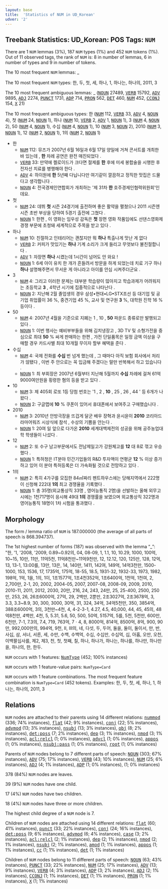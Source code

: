 ```yaml
---
layout: base
title:  'Statistics of NUM in UD_Korean'
udver: '2'
---
```


## Treebank Statistics: UD_Korean: POS Tags: `NUM`

There are 1 `NUM` lemmas (3%), 187 `NUM` types (1%) and 452 `NUM` tokens (1%).
Out of 11 observed tags, the rank of `NUM` is: 8 in number of lemmas, 6 in number of types and 9 in number of tokens.

The 10 most frequent `NUM` lemmas: _

The 10 most frequent `NUM` types:  한, 두, 첫, 세, 하나, 1, 하나는, 하나의, 2011, 3

The 10 most frequent ambiguous lemmas: _ (<tt><a href="ko-pos-NOUN.html">NOUN</a></tt> 27489, <tt><a href="ko-pos-VERB.html">VERB</a></tt> 15792, <tt><a href="ko-pos-ADV.html">ADV</a></tt> 9895, <tt><a href="ko-pos-ADJ.html">ADJ</a></tt> 2274, <tt><a href="ko-pos-PUNCT.html">PUNCT</a></tt> 1731, <tt><a href="ko-pos-ADP.html">ADP</a></tt> 714, <tt><a href="ko-pos-PRON.html">PRON</a></tt> 562, <tt><a href="ko-pos-DET.html">DET</a></tt> 460, <tt><a href="ko-pos-NUM.html">NUM</a></tt> 452, <tt><a href="ko-pos-CCONJ.html">CCONJ</a></tt> 154, <tt><a href="ko-pos-X.html">X</a></tt> 21)

The 10 most frequent ambiguous types:  한 (<tt><a href="ko-pos-NUM.html">NUM</a></tt> 112, <tt><a href="ko-pos-VERB.html">VERB</a></tt> 33, <tt><a href="ko-pos-ADV.html">ADV</a></tt> 4, <tt><a href="ko-pos-NOUN.html">NOUN</a></tt> 4), 첫 (<tt><a href="ko-pos-NUM.html">NUM</a></tt> 24, <tt><a href="ko-pos-NOUN.html">NOUN</a></tt> 1), 하나 (<tt><a href="ko-pos-NUM.html">NUM</a></tt> 10, <tt><a href="ko-pos-VERB.html">VERB</a></tt> 2, <tt><a href="ko-pos-ADV.html">ADV</a></tt> 1, <tt><a href="ko-pos-NOUN.html">NOUN</a></tt> 1), 3 (<tt><a href="ko-pos-NUM.html">NUM</a></tt> 4, <tt><a href="ko-pos-NOUN.html">NOUN</a></tt> 2), 50 (<tt><a href="ko-pos-NUM.html">NUM</a></tt> 4, <tt><a href="ko-pos-NOUN.html">NOUN</a></tt> 1), 수십 (<tt><a href="ko-pos-NUM.html">NUM</a></tt> 4, <tt><a href="ko-pos-NOUN.html">NOUN</a></tt> 1), 10 (<tt><a href="ko-pos-NUM.html">NUM</a></tt> 3, <tt><a href="ko-pos-NOUN.html">NOUN</a></tt> 2), 2010 (<tt><a href="ko-pos-NUM.html">NUM</a></tt> 3, <tt><a href="ko-pos-NOUN.html">NOUN</a></tt> 1), 12 (<tt><a href="ko-pos-NUM.html">NUM</a></tt> 2, <tt><a href="ko-pos-NOUN.html">NOUN</a></tt> 1), 1의 (<tt><a href="ko-pos-NUM.html">NUM</a></tt> 2, <tt><a href="ko-pos-NOUN.html">NOUN</a></tt> 1)


* 한
  * <tt><a href="ko-pos-NUM.html">NUM</a></tt> 112: 뮤즈가 2007년 6월 16일과 6월 17일 양일에 거쳐 콘서트를 개최한 바 있는데 , <b>한</b> 차례 공연은 완전 매진되었다 .
  * <tt><a href="ko-pos-VERB.html">VERB</a></tt> 33: 만약에 켈로이드가 크다면 절제를 <b>한</b> 후에 미세 봉합술을 시행한 후 전자선 치료를 병행해야 한다 .
  * <tt><a href="ko-pos-ADV.html">ADV</a></tt> 4: 하이원에 <b>한</b> 5년째 다닙니다만 여기같이 깔끔하고 정직한 맛집은 드물다고 생각합니다 .
  * <tt><a href="ko-pos-NOUN.html">NOUN</a></tt> 4: 전국경제인연합회가 개최하는 '제 31차 <b>한</b> 호주경제인협력위원회'인데요.
* 첫
  * <tt><a href="ko-pos-NUM.html">NUM</a></tt> 24: 데뷔 <b>첫</b> 시즌 24경기에 출전하며 좋은 활약을 펼쳤으나 2011 시즌엔 시즌 초반 부상을 당하여 5경기 출전에 그쳤다 .
  * <tt><a href="ko-pos-NOUN.html">NOUN</a></tt> 1: 한편 , 이 영화는 임우성 감독은 <b>첫</b> 장편 영화 작품임에도 선댄스영화제 경쟁 부문에 초청돼 세계적으로 주목을 받고 있다 .
* 하나
  * <tt><a href="ko-pos-NUM.html">NUM</a></tt> 10: 친절하고 인테리어는 괜찮지만 뭐 <b>하나</b> 특출나게 맛난 게 없다
  * <tt><a href="ko-pos-VERB.html">VERB</a></tt> 2: 커피가 맛있기는 <b>하나</b> 기계 소리가 크게 들리고 무엇보다 불친절합니다 .
  * <tt><a href="ko-pos-ADV.html">ADV</a></tt> 1: 자장면 <b>하나</b> 시켰는데 1시간이 넘어도 안 와요 !
  * <tt><a href="ko-pos-NOUN.html">NOUN</a></tt> 1: 6세 아이 유치 한 개가 흔들려서 방문을 하게 되었는데 치료 기구 하나 <b>하나</b> 설명해주면서 무서운 게 아니라고 아이를 안심 시켜주더군요 .
* 3
  * <tt><a href="ko-pos-NUM.html">NUM</a></tt> 4: 그리고 이러한 문제는 대부분 학습량이 많아지고 학습과제가 어려워지는 초등학교 <b>3</b> , 4학년 시기에 집중적으로 나타난다 .
  * <tt><a href="ko-pos-NOUN.html">NOUN</a></tt> 2: 지난해 2월 졸업생의 경우 삼성•현대•LG•STX조선 등 대기업 및 공기업 취업률이 36 %, 중견기업 45 %, 교사 및 연구원 <b>3</b> %, 대학원 진학 16 % 등이다 .
* 50
  * <tt><a href="ko-pos-NUM.html">NUM</a></tt> 4: 2007년 4월을 기준으로 지폐는 1 , 10 , <b>50</b> 파운드 종류로만 발행되고 있다 .
  * <tt><a href="ko-pos-NOUN.html">NOUN</a></tt> 1: 이번 행사는 예비부부들을 위해 김치냉장고 , 3D TV 및 소형가전을 중심으로 최대 <b>50</b> % 싸게 판매하는 한편 , 가전 단일품목은 일정 금액 이상을 구매할 경우 카드사별 최대 10개월 무이자 할부 혜택을 준다 .
* 수십
  * <tt><a href="ko-pos-NUM.html">NUM</a></tt> 4: 국제 전화를 <b>수십</b> 번 넘게 했는데 , 그 때마다 아직 보험 회사에서 처리가 않됐다 , 이번 주 안으로는 꼭 입금해 주겠다는 말만 반복해서 하고 있습니다 .
  * <tt><a href="ko-pos-NOUN.html">NOUN</a></tt> 1: 최 부회장은 2007년 6월부터 지난해 5월까지 <b>수십</b> 차례에 걸쳐 61억 9000여만원을 횡령한 혐의 등을 받고 있다 .
* 10
  * <tt><a href="ko-pos-NUM.html">NUM</a></tt> 3: 제 405회 로또 1등 당첨 번호는 '1 , 2 , <b>10</b> , 25 , 26 , 44 ' 등 6개가 나왔다 .
  * <tt><a href="ko-pos-NOUN.html">NOUN</a></tt> 2: 구글맵에 <b>10</b> % 쿠폰이 있어서 휴대폰에서 보여주고 구매했습니다 .
* 2010
  * <tt><a href="ko-pos-NUM.html">NUM</a></tt> 3: 2010년 안방극장을 뜨겁게 달군 배우 장혁과 윤시윤이 <b>2010</b> 코리아드라마어워즈 시상식에 참석 , 수상의 기쁨을 안는다 .
  * <tt><a href="ko-pos-NOUN.html">NOUN</a></tt> 1: 20여 일 앞으로 다가온 <b>2010</b> 세계대백제전의 성공을 위해 공주농업대학 학생들이 나섰다 .
* 12
  * <tt><a href="ko-pos-NUM.html">NUM</a></tt> 2: 또 수구 남고부문에서도 전남제일고가 강원체고를 <b>12</b> 대 8로 꺾고 우승했다 .
  * <tt><a href="ko-pos-NOUN.html">NOUN</a></tt> 1: 특허청은 IT분야 민간기업들의 R&amp;D 투자액이 연평균 <b>12</b> % 이상 증가하고 있어 이 분야 특허등록은 더 가속화될 것으로 전망하고 있다 .
* 1의
  * <tt><a href="ko-pos-NUM.html">NUM</a></tt> 2: 특히 4가구를 모집한 84㎡짜리 펜트하우스에는 당해지역에서 222명이 신청해 222대 <b>1의</b> 최고 경쟁율을 기록했다 .
  * <tt><a href="ko-pos-NOUN.html">NOUN</a></tt> 1: 총 35명(외교통상직 33명 , 영어능통직 2명)을 선발하는 올해 외무고시에는 1천717명이 응시해 49대 <b>1의</b> 경쟁률을 보였으며 외교통상직 322명과 영어능통직 18명이 1차 시험을 통과했다 .

## Morphology

The form / lemma ratio of `NUM` is 187.000000 (the average of all parts of speech is 868.394737).

The 1st highest number of forms (187) was observed with the lemma “_”: "한, '1, '2008, '2009, 0.89~0.92의, 04, 08-09, 1, 1.1, 10, 10.29, 1000, 100억, 10~15, 10만, 11만, 11억5천, 11억8천만~11억9천만, 12, 12.12, 120, 125만, 128, 12억, 13, 13-1, 13:00를, 13만, 13은, 14, 140만, 1411, 142여, 149억, 14억3천만, 1500-1000, 153, 1536, 17, 1735억, 175억, 18-55, 18.5, 1931-32, 1932-33, 1973, 1982, 198억, 1억, 1을, 1의, 1이, 1조1577억, 1조4천352억, 1조6400억, 1천억, 1천여, 2, 2,700만, 2-1, 20, 2002, 2004-05, 2007, 2007-08, 2008-09, 2009, 2010, 2010-11, 2011, 2012, 2030, 20만, 216, 24, 243, 24만, 25, 25-400, 2500, 250만, 253, 26, 26조6000억, 27억, 29, 2백만, 2뿐만, 2조3027억, 2조3678억, 3, 3.3, 3.3~8.9, 30, 300, 3000, 30억, 31, 324, 34억, 34억5천만, 350, 3854억, 388조6000억, 3의, 3천만~4천, 4, 4-2-3-1, 4.27, 4.5, 40,000, 44, 45, 45의, 48억8천만, 4백만, 4천, 5, 5.31, 5.6, 50, 500, 50억, 5157억, 5를, 5천, 5천만, 600만, 6천만, 7-1, 7.3의, 7.4, 719, 763억, 7ㆍ4, 8, 8000억, 814억, 8500억, 8억, 900, 90만, 992,000만의, 994억, 9천, II, III의, 네, 다섯, 두, 두어, 둘을, 둘이, 둘이서, 만, 반, 사십, 삼, 서너, 서른, 세, 수만, 수백, 수백억, 수십, 수십만, 수십억, 십, 아홉, 오만, 오천, 이백팔십사를, 제2, 제3, 천, 첫, 첫째, 칠, 하나, 하나가, 하나는, 하나를, 하나만, 하나만을, 하나의, 한, 한두.

`NUM` occurs with 1 features: <tt><a href="ko-feat-NumType.html">NumType</a></tt> (452; 100% instances)

`NUM` occurs with 1 feature-value pairs: `NumType=Card`

`NUM` occurs with 1 feature combinations.
The most frequent feature combination is `NumType=Card` (452 tokens).
Examples: 한, 두, 첫, 세, 하나, 1, 하나는, 하나의, 2011, 3


## Relations

`NUM` nodes are attached to their parents using 14 different relations: <tt><a href="ko-dep-nummod.html">nummod</a></tt> (336; 74% instances), <tt><a href="ko-dep-flat.html">flat</a></tt> (42; 9% instances), <tt><a href="ko-dep-conj.html">conj</a></tt> (22; 5% instances), <tt><a href="ko-dep-advmod.html">advmod</a></tt> (13; 3% instances), <tt><a href="ko-dep-nsubj.html">nsubj</a></tt> (13; 3% instances), <tt><a href="ko-dep-obj.html">obj</a></tt> (8; 2% instances), <tt><a href="ko-dep-det-poss.html">det:poss</a></tt> (7; 2% instances), <tt><a href="ko-dep-dep.html">dep</a></tt> (3; 1% instances), <tt><a href="ko-dep-nmod.html">nmod</a></tt> (3; 1% instances), <tt><a href="ko-dep-acl-relcl.html">acl:relcl</a></tt> (1; 0% instances), <tt><a href="ko-dep-advcl.html">advcl</a></tt> (1; 0% instances), <tt><a href="ko-dep-appos.html">appos</a></tt> (1; 0% instances), <tt><a href="ko-dep-nsubj-pass.html">nsubj:pass</a></tt> (1; 0% instances), <tt><a href="ko-dep-root.html">root</a></tt> (1; 0% instances)

Parents of `NUM` nodes belong to 7 different parts of speech: <tt><a href="ko-pos-NOUN.html">NOUN</a></tt> (303; 67% instances), <tt><a href="ko-pos-ADV.html">ADV</a></tt> (75; 17% instances), <tt><a href="ko-pos-VERB.html">VERB</a></tt> (43; 10% instances), <tt><a href="ko-pos-NUM.html">NUM</a></tt> (25; 6% instances), <tt><a href="ko-pos-ADJ.html">ADJ</a></tt> (4; 1% instances), <tt><a href="ko-pos-ADP.html">ADP</a></tt> (1; 0% instances),  (1; 0% instances)

378 (84%) `NUM` nodes are leaves.

39 (9%) `NUM` nodes have one child.

17 (4%) `NUM` nodes have two children.

18 (4%) `NUM` nodes have three or more children.

The highest child degree of a `NUM` node is 7.

Children of `NUM` nodes are attached using 14 different relations: <tt><a href="ko-dep-flat.html">flat</a></tt> (60; 41% instances), <tt><a href="ko-dep-punct.html">punct</a></tt> (33; 22% instances), <tt><a href="ko-dep-conj.html">conj</a></tt> (24; 16% instances), <tt><a href="ko-dep-det-poss.html">det:poss</a></tt> (9; 6% instances), <tt><a href="ko-dep-advmod.html">advmod</a></tt> (6; 4% instances), <tt><a href="ko-dep-case.html">case</a></tt> (3; 2% instances), <tt><a href="ko-dep-acl-relcl.html">acl:relcl</a></tt> (2; 1% instances), <tt><a href="ko-dep-dep.html">dep</a></tt> (2; 1% instances), <tt><a href="ko-dep-nmod.html">nmod</a></tt> (2; 1% instances), <tt><a href="ko-dep-nsubj.html">nsubj</a></tt> (2; 1% instances), <tt><a href="ko-dep-amod.html">amod</a></tt> (1; 1% instances), <tt><a href="ko-dep-appos.html">appos</a></tt> (1; 1% instances), <tt><a href="ko-dep-cc.html">cc</a></tt> (1; 1% instances), <tt><a href="ko-dep-det.html">det</a></tt> (1; 1% instances)

Children of `NUM` nodes belong to 11 different parts of speech: <tt><a href="ko-pos-NOUN.html">NOUN</a></tt> (63; 43% instances), <tt><a href="ko-pos-PUNCT.html">PUNCT</a></tt> (33; 22% instances), <tt><a href="ko-pos-NUM.html">NUM</a></tt> (25; 17% instances), <tt><a href="ko-pos-ADV.html">ADV</a></tt> (13; 9% instances), <tt><a href="ko-pos-VERB.html">VERB</a></tt> (4; 3% instances), <tt><a href="ko-pos-ADP.html">ADP</a></tt> (3; 2% instances), <tt><a href="ko-pos-ADJ.html">ADJ</a></tt> (2; 1% instances), <tt><a href="ko-pos-CCONJ.html">CCONJ</a></tt> (1; 1% instances), <tt><a href="ko-pos-DET.html">DET</a></tt> (1; 1% instances), <tt><a href="ko-pos-PRON.html">PRON</a></tt> (1; 1% instances), <tt><a href="ko-pos-X.html">X</a></tt> (1; 1% instances)

